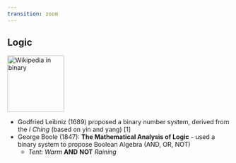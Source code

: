 ```yaml
---
transition: zoom
---
```


## Logic

<div class="paragraph">
    <p>
        <span class="image">
            <a title="User:Atyndall (See account on English Wikipedia) / CC BY-SA (https://creativecommons.org/licenses/by-sa/3.0)" href="https://commons.wikimedia.org/wiki/File:Wikipedia_in_binary.gif"><img width="128" alt="Wikipedia in binary" src="https://upload.wikimedia.org/wikipedia/commons/7/77/Wikipedia_in_binary.gif"></a>
        </span>
    </p>
</div>

- Godfried Leibniz (1689) proposed a binary number system, derived from the *I Ching* (based on yin and yang) \[1\]
- George Boole (1847): **The Mathematical Analysis of Logic** - used a binary system to propose Boolean Algebra (AND, OR, NOT)
  - *Tent*: *Warm* **AND** **NOT** *Raining* 

[^1]: [https://en.wikipedia.org/wiki/Binary_code](https://en.wikipedia.org/wiki/Binary_code)